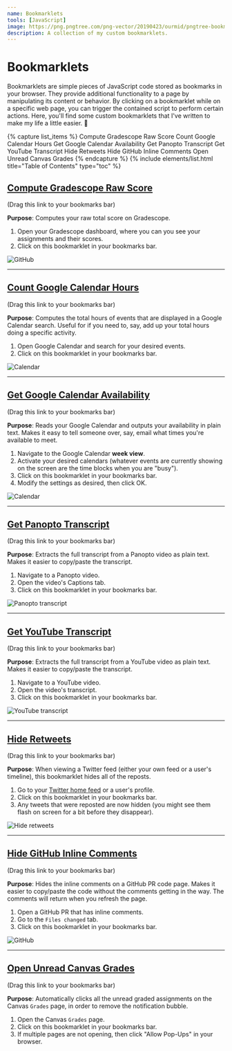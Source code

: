 ```yaml
---
name: Bookmarklets
tools: [JavaScript]
image: https://png.pngtree.com/png-vector/20190423/ourmid/pngtree-bookmark-icon-vector-illustration-in-filled-style-for-any-purpose-png-image_975418.jpg
description: A collection of my custom bookmarklets.
---
```


# Bookmarklets

Bookmarklets are simple pieces of JavaScript code stored as bookmarks in your browser. They provide additional functionality to a page by manipulating its content or behavior. By clicking on a bookmarklet while on a specific web page, you can trigger the contained script to perform certain actions. Here, you'll find some custom bookmarklets that I've written to make my life a little easier. 🙂

{% capture list_items %}
Compute Gradescope Raw Score
Count Google Calendar Hours
Get Google Calendar Availability
Get Panopto Transcript
Get YouTube Transcript
Hide Retweets
Hide GitHub Inline Comments
Open Unread Canvas Grades
{% endcapture %}
{% include elements/list.html title="Table of Contents" type="toc" %}

## [Compute Gradescope Raw Score](javascript:(function()%7B%2F*%0AAdds%20up%20all%20the%20individual%20assignments%20and%20tell%20you%20the%20total%20score.%0A*%2F%0A%0Alet%20totalBeforeSlash%20%3D%200%3B%0Alet%20totalAfterSlash%20%3D%200%3B%0A%0Adocument.querySelectorAll('.submissionStatus--score').forEach((elem)%20%3D%3E%20%7B%0A%0A%09let%20str%20%3D%20elem.innerHTML%3B%0A%20%20%20%20let%20%5BbeforeSlash%2C%20afterSlash%5D%20%3D%20str.split('%20%2F%20')%3B%0A%0A%20%20%20%20%2F%2F%20Convert%20the%20strings%20to%20numbers%0A%20%20%20%20let%20numBeforeSlash%20%3D%20parseFloat(beforeSlash)%3B%0A%20%20%20%20let%20numAfterSlash%20%3D%20parseFloat(afterSlash)%3B%0A%0A%20%20%20%20%2F%2F%20Add%20the%20numbers%20to%20the%20running%20totals%0A%20%20%20%20totalBeforeSlash%20%2B%3D%20numBeforeSlash%3B%0A%20%20%20%20totalAfterSlash%20%2B%3D%20numAfterSlash%3B%0A%7D)%3B%0A%0Alet%20percentage%20%3D%20(totalBeforeSlash%20%2F%20totalAfterSlash)%20*%20100%3B%0Apercentage%20%3D%20Math.round(percentage%20*%20100)%20%2F%20100%3B%20%2F%2F%20Rounding%20to%20two%20decimal%20points%0A%0Alet%20alertMessage%20%3D%20%60The%20total%20is%20%24%7BtotalBeforeSlash%7D%20%2F%20%24%7BtotalAfterSlash%7D%20%3D%20%24%7Bpercentage%7D%25%60%3B%0Aalert(alertMessage)%3B%7D)()%3B)

(Drag this link to your bookmarks bar)

**Purpose**: Computes your raw total score on Gradescope.

1. Open your Gradescope dashboard, where you can you see your assignments and their scores.
1. Click on this bookmarklet in your bookmarks bar.

![GitHub](/assets/projects/bookmarklet-gradescope.gif)

---

## [Count Google Calendar Hours](javascript:(function()%7B%2F*%0ARun%20this%20bookmarklet%20on%20the%20%22search%22%20page%20in%20Google%20Calendar.%0A%0AIt%20will%20detect%20all%20the%20time%20ranges%20on%20the%20page%2C%20and%20add%20up%20the%20total%20hours.%0A*%2F%0A%0Alet%20reg%20%3D%20%2F(%5Cd%2B(%3A%5Cd%2B)%3F(am%7Cpm)%3F)%20%E2%80%93%20(%5Cd%2B(%3A%5Cd%2B)%3F(am%7Cpm))%2F%3B%0Avar%20total%20%3D%200%3B%0A%0Adocument.querySelectorAll('div%5Brole%3Dgridcell%5D').forEach(ele%20%3D%3E%20%7B%0A%09let%20str%20%3D%20ele.innerHTML%3B%0A%09if(reg.test(str))%20%7B%0A%09%09total%20%2B%3D%20durationInHours(str)%3B%0A%09%7D%0A%7D)%3B%0A%0Aalert('The%20total%20time%20on%20this%20search%20page%20is%20'%20%2B%20total%20%2B%20'%20hours!')%3B%0A%0Afunction%20durationInHours(timeRange)%20%7B%0A%0A%20%20%20%20let%20parts%20%3D%20timeRange.split('%20%E2%80%93%20')%3B%0A%20%20%20%20if(parts%5B0%5D.match(%2Fam%7Cpm%2F)%20%3D%3D%3D%20null)%20%7B%0A%20%20%20%20%20%20%20%20let%20period%20%3D%20parts%5B1%5D.match(%2Fam%7Cpm%2F)%3B%0A%20%20%20%20%20%20%20%20parts%5B0%5D%20%2B%3D%20period%5B0%5D%3B%0A%20%20%20%20%7D%0A%0A%20%20%20%20let%20times%20%3D%20parts.map(part%20%3D%3E%20%7B%0A%20%20%20%20%20%20%20%20%0A%20%20%20%20%20%20%20%20let%20timePart%20%3D%20part.match(%2F%5Cd%2B%3A%5Cd%2B%7C%5Cd%2B%2F)%5B0%5D%3B%20%0A%20%20%20%20%20%20%20%20let%20period%20%3D%20part.match(%2Fam%7Cpm%2F)%5B0%5D%3B%20%0A%0A%20%20%20%20%20%20%20%20let%20%5Bhour%2C%20minute%5D%20%3D%20timePart.includes('%3A')%20%3F%20timePart.split('%3A')%20%3A%20%5BtimePart%2C%20'00'%5D%3B%0A%20%20%20%20%20%20%20%20hour%20%3D%20parseInt(hour)%3B%0A%20%20%20%20%20%20%20%20minute%20%3D%20parseInt(minute)%3B%0A%0A%20%20%20%20%20%20%20%20if(period%20%3D%3D%3D%20'pm'%20%26%26%20hour%20!%3D%3D%2012)%20%7B%0A%20%20%20%20%20%20%20%20%20%20%20%20hour%20%2B%3D%2012%3B%0A%20%20%20%20%20%20%20%20%7D%0A%0A%20%20%20%20%20%20%20%20if(period%20%3D%3D%3D%20'am'%20%26%26%20hour%20%3D%3D%3D%2012)%20%7B%0A%20%20%20%20%20%20%20%20%20%20%20%20hour%20%3D%200%3B%0A%20%20%20%20%20%20%20%20%7D%0A%0A%20%20%20%20%20%20%20%20return%20hour%20%2B%20minute%20%2F%2060%3B%0A%20%20%20%20%7D)%3B%0A%0A%20%20%20%20let%20duration%20%3D%20times%5B1%5D%20-%20times%5B0%5D%3B%0A%20%20%20%20if(duration%20%3C%200)%20%7B%0A%20%20%20%20%20%20%20%20%2F%2F%20If%20the%20end%20time%20is%20before%20the%20start%20time%2C%20it%20means%20the%20time%20range%20crosses%20midnight.%0A%20%20%20%20%20%20%20%20%2F%2F%20Add%2024%20to%20the%20duration%20to%20correct%20this.%0A%20%20%20%20%20%20%20%20duration%20%2B%3D%2024%3B%0A%20%20%20%20%7D%0A%0A%20%20%20%20return%20duration%3B%0A%7D%7D)()%3B)

(Drag this link to your bookmarks bar)

**Purpose**: Computes the total hours of events that are displayed in a Google Calendar search. Useful for if you need to, say, add up your total hours doing a specific activity.

1. Open Google Calendar and search for your desired events.
1. Click on this bookmarklet in your bookmarks bar.

![Calendar](/assets/projects/bookmarklet-gcal-hours.gif)

---

## [Get Google Calendar Availability](javascript:(function()%7Blet%20START_CONSTRAINT%20%3D%208%3B%20%2F%2F%208%20means%20that%20free%20block%20can%20start%20at%208am%20at%20the%20earliest%0Alet%20END_CONSTRAINT%20%3D%2020%3B%20%2F%2F%2020%20means%20that%20free%20block%20can%20end%20at%208pm%20at%20the%20latest%0Alet%20MIN_FREE_TIME%20%3D%2030%3B%20%20%2F%2F%20The%20minimum%20duration%20of%20a%20free%20block%2C%20in%20min%0Alet%20BUFFER_START%20%3D%2015%3B%20%2F%2F%20The%20buffer%20at%20the%20start%20of%20a%20free%20block%2C%20in%20min%0Alet%20BUFFER_END%20%3D%2015%3B%20%2F%2F%20The%20buffer%20at%20the%20end%20of%20a%20free%20block%2C%20in%20min%0A%0A%2F%2F%20Get%20user%20input%20for%20constraints%20and%20buffers%0Alet%20userInput%20%3D%20prompt(%22SETTINGS%3A%5CnEarliest%20hour%20you're%20available%20each%20day%20(e.g.%208%3D8am)%2C%5CnLatest%20hour%20you're%20available%20each%20day%20(e.g.%2020%3D8pm)%2C%5CnMinimum%20duration%20of%20an%20available%20block%20(minutes)%2C%5CnBuffer%20at%20the%20start%20of%20an%20available%20block%20(minutes)%2C%5CnBuffer%20at%20the%20end%20of%20an%20available%20block%20(minutes)%22%2C%20%60%24%7BSTART_CONSTRAINT%7D%2C%24%7BEND_CONSTRAINT%7D%2C%24%7BMIN_FREE_TIME%7D%2C%24%7BBUFFER_START%7D%2C%24%7BBUFFER_END%7D%60)%3B%0A%0Aif%20(userInput)%20%7B%0A%20%20%20%20%5BSTART_CONSTRAINT%2C%20END_CONSTRAINT%2C%20MIN_FREE_TIME%2C%20BUFFER_START%2C%20BUFFER_END%5D%20%3D%20userInput.split('%2C').map(Number)%3B%0A%7D%0A%0A%2F%2F%20Define%20the%20Event%20class%0Aclass%20Event%20%7B%0A%20%20%20%20constructor(start%2C%20end)%20%7B%0A%20%20%20%20%20%20%20%20this.start%20%3D%20start%3B%0A%20%20%20%20%20%20%20%20this.end%20%3D%20end%3B%0A%20%20%20%20%7D%0A%7D%0A%0A%2F**%0A%20*%20Returns%20an%20Event%20based%20on%20the%20GCal%20div%20textContent.%0A%20*%20%40param%20%7Bstring%7D%20textContent%20-%20The%20GCal%20div%20textContent.%0A%20*%20%40returns%20%7BEvent%7D%20The%20event.%0A%20*%2F%0Afunction%20createEvent(textContent)%20%7B%0A%0A%20%20%20%20const%20timeMatch%20%3D%20textContent.match(%2F%5Cd%2B(%3A%5Cd%2B)%3F(am%7Cpm)%2Fg)%3B%0A%20%20%20%20if%20(!timeMatch)%20%7B%0A%20%20%20%20%20%20%20%20return%20null%3B%0A%20%20%20%20%7D%0A%0A%20%20%20%20const%20dateMatch%20%3D%20textContent.match(%2F%5CS%2B%20%5Cd%7B1%2C2%7D%2C%20%5Cd%7B4%7D%24%2Fg)%3B%0A%20%20%20%20if%20(!dateMatch)%20%7B%0A%20%20%20%20%20%20%20%20return%20null%3B%0A%20%20%20%20%7D%0A%0A%20%20%20%20const%20start%20%3D%20new%20Date(%60%24%7BdateMatch%5B0%5D%7D%20%24%7BformatTime(timeMatch%5B0%5D)%7D%60)%3B%0A%20%20%20%20const%20end%20%3D%20new%20Date(%60%24%7BdateMatch%5B0%5D%7D%20%24%7BformatTime(timeMatch%5B1%5D%20%7C%7C%20timeMatch%5B0%5D)%7D%60)%0A%0A%20%20%20%20if%20(end%20%3C%20start)%20%7B%0A%20%20%20%20%20%20%20%20return%20null%3B%0A%20%20%20%20%7D%0A%0A%20%20%20%20return%20new%20Event(start%2C%20end)%3B%0A%7D%0A%0A%2F**%0A%20*%20Formats%20the%20time%20in%20military%20format.%0A%20*%20%40param%20%7Bstring%7D%20time%20-%20The%20time.%0A%20*%20%40returns%20%7Bstring%7D%20The%20time%20in%20military%20format.%0A%20*%20%40example%0A%20*%20formatTime('1pm')%20%3D%3D%3D%20'13%3A00'%0A%20*%20formatTime('1am')%20%3D%3D%3D%20'1%3A00'%0A%20*%20formatTime('1%3A30pm')%20%3D%3D%3D%20'13%3A30'%0A%20*%2F%0Afunction%20formatTime(time)%20%7B%0A%0A%20%20%20%20let%20hours%2C%20minutes%2C%20period%3B%0A%0A%20%20%20%20let%20timeParts%20%3D%20time.match(%2F%5E(%5Cd%2B)%3A(%5Cd%2B)(am%7Cpm)%2F)%3B%0A%20%20%20%20if%20(timeParts)%20%7B%0A%20%20%20%20%20%20%20%20hours%20%3D%20parseInt(timeParts%5B1%5D%2C%2010)%3B%0A%20%20%20%20%20%20%20%20minutes%20%3D%20timeParts%5B2%5D%3B%0A%20%20%20%20%20%20%20%20period%20%3D%20timeParts%5B3%5D%3B%0A%20%20%20%20%7D%0A%0A%20%20%20%20timeParts%20%3D%20time.match(%2F%5E(%5Cd%2B)(am%7Cpm)%2F)%3B%0A%20%20%20%20if%20(timeParts)%20%7B%0A%20%20%20%20%20%20%20%20hours%20%3D%20parseInt(timeParts%5B1%5D%2C%2010)%3B%0A%20%20%20%20%20%20%20%20minutes%20%3D%20'00'%3B%0A%20%20%20%20%20%20%20%20period%20%3D%20timeParts%5B2%5D%3B%0A%20%20%20%20%7D%0A%0A%20%20%20%20if%20(period%20%3D%3D%3D%20'pm'%20%26%26%20hours%20!%3D%3D%2012)%20%7B%0A%20%20%20%20%20%20%20%20hours%20%2B%3D%2012%3B%0A%20%20%20%20%7D%0A%0A%20%20%20%20if%20(period%20%3D%3D%3D%20'am'%20%26%26%20hours%20%3D%3D%3D%2012)%20%7B%0A%20%20%20%20%20%20%20%20hours%20%3D%200%3B%0A%20%20%20%20%7D%0A%0A%20%20%20%20return%20%60%24%7Bhours%7D%3A%24%7Bminutes%7D%60%0A%7D%0A%0A%2F**%0A%20*%20Gets%20the%20textContent%20of%20this%20element%20(and%20not%20its%20children).%0A%20*%20%40param%20%7BObject%7D%20element%0A%20*%20%40returns%20%7Bstring%7D%20The%20element's%20textContent.%0A%20*%2F%0Afunction%20getTextContent(element)%20%7B%0A%0A%20%20%20%20let%20text%20%3D%20%22%22%3B%0A%0A%20%20%20%20element.childNodes.forEach(node%20%3D%3E%20%7B%0A%20%20%20%20%20%20%20%20if%20(node.nodeType%20%3D%3D%3D%20Node.TEXT_NODE)%20%7B%0A%20%20%20%20%20%20%20%20%20%20%20%20text%20%2B%3D%20node.textContent.trim()%3B%0A%20%20%20%20%20%20%20%20%7D%0A%20%20%20%20%7D)%3B%0A%0A%20%20%20%20return%20text%3B%0A%7D%0A%0A%2F**%0A%20*%20Computes%20your%20availability%20based%20on%20your%20calendar%20events.%0A%20*%20%40param%20%7BEvent%5B%5D%7D%20events%20-%20The%20list%20of%20busy%20events.%0A%20*%20%40returns%20%7BEvent%5B%5D%7D%20A%20list%20of%20Events%2C%20where%20each%20Event%20represents%20a%20free%20block.%0A%20*%2F%0Afunction%20getAvailability(events)%20%7B%0A%0A%20%20%20%20events.sort((a%2C%20b)%20%3D%3E%20(a.start%20-%20b.start)%20%7C%7C%20(a.end%20-%20b.end))%3B%0A%0A%20%20%20%20const%20freeBlocks%20%3D%20%5B%5D%3B%0A%20%20%20%20let%20currentDay%20%3D%20null%3B%0A%20%20%20%20let%20lastEndTime%20%3D%20null%3B%0A%0A%20%20%20%20events.forEach((event)%20%3D%3E%20%7B%0A%0A%20%20%20%20%20%20%20%20const%20eventDate%20%3D%20event.start.toDateString()%3B%0A%0A%20%20%20%20%20%20%20%20%2F%2F%20If%20we%20are%20moving%20to%20a%20new%20day%2C%20handle%20the%20end%20of%20the%20previous%20day%0A%20%20%20%20%20%20%20%20if%20(!currentDay%20%7C%7C%20currentDay%20!%3D%3D%20eventDate)%20%7B%0A%0A%20%20%20%20%20%20%20%20%20%20%20%20if%20(lastEndTime)%20%7B%0A%0A%20%20%20%20%20%20%20%20%20%20%20%20%20%20%20%20const%20endOfPreviousDay%20%3D%20new%20Date(lastEndTime)%3B%0A%20%20%20%20%20%20%20%20%20%20%20%20%20%20%20%20endOfPreviousDay.setHours(23%2C%2059%2C%2059%2C%20999)%3B%0A%0A%20%20%20%20%20%20%20%20%20%20%20%20%20%20%20%20if%20(lastEndTime%20%3C%20endOfPreviousDay)%20%7B%0A%20%20%20%20%20%20%20%20%20%20%20%20%20%20%20%20%20%20%20%20freeBlocks.push(new%20Event(lastEndTime%2C%20endOfPreviousDay))%3B%0A%20%20%20%20%20%20%20%20%20%20%20%20%20%20%20%20%7D%0A%20%20%20%20%20%20%20%20%20%20%20%20%7D%0A%20%20%20%20%20%20%20%20%20%20%20%20%0A%20%20%20%20%20%20%20%20%20%20%20%20%2F%2F%20Reset%20for%20the%20new%20day%0A%20%20%20%20%20%20%20%20%20%20%20%20currentDay%20%3D%20eventDate%3B%0A%20%20%20%20%20%20%20%20%20%20%20%20lastEndTime%20%3D%20new%20Date(event.start)%3B%0A%20%20%20%20%20%20%20%20%20%20%20%20lastEndTime.setHours(0%2C%200%2C%200%2C%200)%3B%0A%20%20%20%20%20%20%20%20%7D%0A%0A%20%20%20%20%20%20%20%20if%20(lastEndTime%20%3C%20event.start)%20%7B%0A%20%20%20%20%20%20%20%20%20%20%20%20freeBlocks.push(new%20Event(lastEndTime%2C%20event.start))%3B%0A%20%20%20%20%20%20%20%20%7D%0A%0A%20%20%20%20%20%20%20%20lastEndTime%20%3D%20event.end%3B%0A%20%20%20%20%7D)%3B%0A%0A%20%20%20%20if%20(lastEndTime)%20%7B%0A%0A%20%20%20%20%20%20%20%20const%20endOfDay%20%3D%20new%20Date(lastEndTime)%3B%0A%20%20%20%20%20%20%20%20endOfDay.setHours(23%2C%2059%2C%2059%2C%20999)%3B%0A%0A%20%20%20%20%20%20%20%20if%20(lastEndTime%20%3C%20endOfDay)%20%7B%0A%20%20%20%20%20%20%20%20%20%20%20%20freeBlocks.push(new%20Event(lastEndTime%2C%20endOfDay))%3B%0A%20%20%20%20%20%20%20%20%7D%0A%20%20%20%20%7D%0A%0A%20%20%20%20return%20freeBlocks%3B%0A%7D%0A%0A%2F**%0A%20*%20Adds%20buffers%20to%20the%20start%20and%20end%20times%20of%20each%20free%20block.%0A%20*%20%40param%20%7BEvent%5B%5D%7D%20freeBlocks%20-%20The%20array%20of%20free%20time%20blocks.%0A%20*%20%40param%20%7Bnumber%7D%20bufferStart%20-%20The%20buffer%20time%20in%20minutes%20to%20add%20to%20the%20start%20of%20each%20block.%0A%20*%20%40param%20%7Bnumber%7D%20bufferEnd%20-%20The%20buffer%20time%20in%20minutes%20to%20subtract%20from%20the%20end%20of%20each%20block.%0A%20*%20%40returns%20%7BEvent%5B%5D%7D%20The%20adjusted%20free%20time%20blocks.%0A%20*%2F%0Afunction%20addBuffer(freeBlocks%2C%20bufferStart%2C%20bufferEnd)%20%7B%0A%20%20%20%20return%20freeBlocks.map(block%20%3D%3E%20%7B%0A%0A%20%20%20%20%20%20%20%20const%20adjustedStart%20%3D%20new%20Date(block.start)%3B%0A%20%20%20%20%20%20%20%20const%20adjustedEnd%20%3D%20new%20Date(block.end)%3B%0A%0A%20%20%20%20%20%20%20%20adjustedStart.setMinutes(adjustedStart.getMinutes()%20%2B%20bufferStart)%3B%0A%20%20%20%20%20%20%20%20adjustedEnd.setMinutes(adjustedEnd.getMinutes()%20-%20bufferEnd)%3B%0A%0A%20%20%20%20%20%20%20%20if%20(adjustedEnd%20-%20adjustedStart%20%3E%3D%20MIN_FREE_TIME%20*%2060%20*%201000)%20%7B%0A%20%20%20%20%20%20%20%20%20%20%20%20return%20new%20Event(adjustedStart%2C%20adjustedEnd)%3B%0A%20%20%20%20%20%20%20%20%7D%0A%0A%20%20%20%20%20%20%20%20return%20null%3B%0A%20%20%20%20%7D).filter((block)%20%3D%3E%20block%20!%3D%3D%20null)%3B%0A%7D%0A%0A%2F**%0A%20*%20Constrains%20the%20start%20and%20end%20times%20of%20the%20availability%20based%20on%20global%20constraints.%0A%20*%20%40param%20%7BEvent%5B%5D%7D%20freeBlocks%20-%20Your%20availability.%0A%20*%20%40returns%20%7BEvent%5B%5D%7D%20The%20constrained%20availability.%0A%20*%2F%0Afunction%20constrainAvailability(freeBlocks)%20%7B%0A%0A%20%20%20%20const%20constrained%20%3D%20%5B%5D%3B%0A%20%20%20%20const%20daysWithBlocks%20%3D%20new%20Set()%3B%0A%0A%20%20%20%20freeBlocks.forEach(event%20%3D%3E%20%7B%0A%0A%20%20%20%20%20%20%20%20const%20dateStr%20%3D%20event.start.toDateString()%3B%0A%20%20%20%20%20%20%20%20let%20constrainedStart%20%3D%20new%20Date(event.start)%3B%0A%20%20%20%20%20%20%20%20let%20constrainedEnd%20%3D%20new%20Date(event.end)%3B%0A%0A%20%20%20%20%20%20%20%20if%20(constrainedStart.getHours()%20%3C%20START_CONSTRAINT)%20%7B%0A%20%20%20%20%20%20%20%20%20%20%20%20constrainedStart.setHours(START_CONSTRAINT%2C%200%2C%200%2C%200)%3B%0A%20%20%20%20%20%20%20%20%7D%0A%0A%20%20%20%20%20%20%20%20if%20(constrainedEnd.getHours()%20%3E%3D%20END_CONSTRAINT)%20%7B%0A%20%20%20%20%20%20%20%20%20%20%20%20constrainedEnd.setHours(END_CONSTRAINT%2C%200%2C%200%2C%200)%3B%0A%20%20%20%20%20%20%20%20%7D%0A%0A%20%20%20%20%20%20%20%20if%20(constrainedEnd%20-%20constrainedStart%20%3E%3D%20MIN_FREE_TIME%20*%2060%20*%201000)%20%7B%0A%20%20%20%20%20%20%20%20%20%20%20%20constrained.push(new%20Event(constrainedStart%2C%20constrainedEnd))%3B%0A%20%20%20%20%20%20%20%20%20%20%20%20daysWithBlocks.add(dateStr)%3B%0A%20%20%20%20%20%20%20%20%7D%0A%20%20%20%20%7D)%3B%0A%0A%20%20%20%20%2F%2F%20Add%20full-day%20blocks%20for%20days%20that%20had%20no%20availability%20at%20all%0A%20%20%20%20if%20(constrained.length%20%3E%200)%20%7B%0A%0A%20%20%20%20%20%20%20%20const%20someDate%20%3D%20new%20Date(constrained%5B0%5D.start)%3B%0A%20%20%20%20%20%20%20%20const%20sunday%20%3D%20new%20Date(someDate)%3B%0A%20%20%20%20%20%20%20%20sunday.setDate(someDate.getDate()%20-%20someDate.getDay())%3B%0A%0A%20%20%20%20%20%20%20%20for%20(let%20i%20%3D%200%3B%20i%20%3C%207%3B%20i%2B%2B)%20%7B%0A%20%20%20%20%20%20%20%20%20%20%20%20%0A%20%20%20%20%20%20%20%20%20%20%20%20const%20d%20%3D%20new%20Date(sunday)%3B%0A%20%20%20%20%20%20%20%20%20%20%20%20d.setDate(sunday.getDate()%20%2B%20i)%3B%0A%20%20%20%20%20%20%20%20%20%20%20%20const%20dateStr%20%3D%20d.toDateString()%3B%0A%0A%20%20%20%20%20%20%20%20%20%20%20%20if%20(!daysWithBlocks.has(dateStr))%20%7B%0A%20%20%20%20%20%20%20%20%20%20%20%20%20%20%20%20const%20start%20%3D%20new%20Date(d)%3B%0A%20%20%20%20%20%20%20%20%20%20%20%20%20%20%20%20start.setHours(START_CONSTRAINT%2C%200%2C%200%2C%200)%3B%0A%20%20%20%20%20%20%20%20%20%20%20%20%20%20%20%20const%20end%20%3D%20new%20Date(d)%3B%0A%20%20%20%20%20%20%20%20%20%20%20%20%20%20%20%20end.setHours(END_CONSTRAINT%2C%200%2C%200%2C%200)%3B%0A%20%20%20%20%20%20%20%20%20%20%20%20%20%20%20%20constrained.push(new%20Event(start%2C%20end))%3B%0A%20%20%20%20%20%20%20%20%20%20%20%20%7D%0A%20%20%20%20%20%20%20%20%7D%0A%20%20%20%20%7D%0A%0A%20%20%20%20return%20constrained%3B%0A%7D%0A%0A%0A%2F**%0A%20*%20Formats%20your%20availability%20in%20plain%20text.%0A%20*%20%40param%20%7BEvent%5B%5D%7D%20freeBlocks%20-%20Your%20availability.%0A%20*%20%40param%20%7BDate%7D%20startDate%20-%20The%20starting%20date%20of%20the%20display%20range.%0A%20*%20%40param%20%7Bnumber%7D%20numberOfDays%20-%20How%20many%20days%20to%20include%20in%20the%20output.%0A%20*%20%40returns%20%7Bstring%7D%20Your%20availability%20formatted%20in%20plain%20text.%0A%20*%2F%0Afunction%20formatAvailability(freeBlocks%2C%20startDate%2C%20numberOfDays)%20%7B%0A%0A%20%20%20%20let%20res%20%3D%20'Availability%3A%5Cn%5Cn'%3B%0A%20%20%20%20const%20formattedTimes%20%3D%20%7B%7D%3B%0A%0A%20%20%20%20%2F%2F%20Prepopulate%20the%20formattedTimes%20object%20with%20date%20keys%0A%20%20%20%20if%20(startDate%20%26%26%20numberOfDays)%20%7B%0A%20%20%20%20%20%20%20%20for%20(let%20i%20%3D%200%3B%20i%20%3C%20numberOfDays%3B%20i%2B%2B)%20%7B%0A%20%20%20%20%20%20%20%20%20%20%20%20%0A%20%20%20%20%20%20%20%20%20%20%20%20const%20currentDay%20%3D%20new%20Date(startDate)%3B%0A%20%20%20%20%20%20%20%20%20%20%20%20currentDay.setDate(startDate.getDate()%20%2B%20i)%3B%0A%0A%20%20%20%20%20%20%20%20%20%20%20%20const%20formattedDate%20%3D%20currentDay.toLocaleDateString('en-US'%2C%20%7B%0A%20%20%20%20%20%20%20%20%20%20%20%20%20%20%20%20weekday%3A%20'short'%2C%0A%20%20%20%20%20%20%20%20%20%20%20%20%20%20%20%20month%3A%20'long'%2C%0A%20%20%20%20%20%20%20%20%20%20%20%20%20%20%20%20day%3A%20'numeric'%2C%0A%20%20%20%20%20%20%20%20%20%20%20%20%7D)%3B%0A%0A%20%20%20%20%20%20%20%20%20%20%20%20formattedTimes%5BformattedDate%5D%20%3D%20%5B%5D%3B%0A%20%20%20%20%20%20%20%20%7D%0A%20%20%20%20%7D%0A%0A%20%20%20%20freeBlocks.forEach(event%20%3D%3E%20%7B%0A%20%20%20%20%20%20%20%20const%20date%20%3D%20event.start.toLocaleDateString('en-US'%2C%20%7B%0A%20%20%20%20%20%20%20%20%20%20%20%20weekday%3A%20'short'%2C%0A%20%20%20%20%20%20%20%20%20%20%20%20month%3A%20'long'%2C%0A%20%20%20%20%20%20%20%20%20%20%20%20day%3A%20'numeric'%2C%0A%20%20%20%20%20%20%20%20%7D)%3B%0A%0A%20%20%20%20%20%20%20%20if%20(!(date%20in%20formattedTimes))%20return%3B%0A%0A%20%20%20%20%20%20%20%20const%20startTime%20%3D%20event.start.toLocaleTimeString('en-US'%2C%20%7B%0A%20%20%20%20%20%20%20%20%20%20%20%20hour%3A%20'numeric'%2C%0A%20%20%20%20%20%20%20%20%20%20%20%20minute%3A%20'2-digit'%0A%20%20%20%20%20%20%20%20%7D)%3B%0A%0A%20%20%20%20%20%20%20%20const%20endTime%20%3D%20event.end.toLocaleTimeString('en-US'%2C%20%7B%0A%20%20%20%20%20%20%20%20%20%20%20%20hour%3A%20'numeric'%2C%0A%20%20%20%20%20%20%20%20%20%20%20%20minute%3A%20'2-digit'%0A%20%20%20%20%20%20%20%20%7D)%3B%0A%0A%20%20%20%20%20%20%20%20formattedTimes%5Bdate%5D.push(%60%24%7BstartTime%7D%E2%80%93%24%7BendTime%7D%60)%3B%0A%20%20%20%20%7D)%3B%0A%0A%20%20%20%20for%20(const%20%5Bdate%2C%20times%5D%20of%20Object.entries(formattedTimes))%20%7B%0A%20%20%20%20%20%20%20%20res%20%2B%3D%20%60%24%7Bdate%7D%5Cn%60%3B%0A%0A%20%20%20%20%20%20%20%20if%20(times.length%20%3E%200)%20%7B%0A%20%20%20%20%20%20%20%20%20%20%20%20times.forEach(time%20%3D%3E%20%7B%0A%20%20%20%20%20%20%20%20%20%20%20%20%20%20%20%20res%20%2B%3D%20%60%24%7Btime%7D%5Cn%60%3B%0A%20%20%20%20%20%20%20%20%20%20%20%20%7D)%3B%0A%20%20%20%20%20%20%20%20%7D%20else%20%7B%0A%20%20%20%20%20%20%20%20%20%20%20%20res%20%2B%3D%20'n%2Fa%5Cn'%3B%0A%20%20%20%20%20%20%20%20%7D%0A%0A%20%20%20%20%20%20%20%20res%20%2B%3D%20'%5Cn'%3B%0A%20%20%20%20%7D%0A%0A%20%20%20%20res%20%3D%20res.replace(%2F%20AM%2Fg%2C%20'am')%3B%0A%20%20%20%20res%20%3D%20res.replace(%2F%20PM%2Fg%2C%20'pm')%3B%0A%0A%20%20%20%20return%20res%3B%0A%7D%0A%0A%2F%2F%20Main%0Aconst%20eventDivs%20%3D%20document.querySelectorAll('div%5Brole%3D%22gridcell%22%5D%20%3E%20div%20%3E%20div%5Brole%3D%22button%22%5D%20%3E%20div')%3B%0Alet%20events%20%3D%20%5B%5D%3B%0A%0Aconsole.log(%60Number%20of%20Events%3A%20%24%7BeventDivs.length%7D%60)%3B%0A%0AeventDivs.forEach(childDiv%20%3D%3E%20%7B%0A%20%20%20%20const%20event%20%3D%20createEvent(getTextContent(childDiv))%3B%0A%20%20%20%20if%20(event)%20%7B%0A%20%20%20%20%20%20%20%20events.push(event)%3B%0A%20%20%20%20%7D%0A%7D)%3B%0A%0A%2F%2F%20Get%20first%20day%20on%20UI%0Aconst%20header%20%3D%20document.querySelector('div%5Brole%3D%22main%22%5D%20%3E%20h1')%3B%0Aconst%20ariaLabel%20%3D%20header%3F.getAttribute('aria-label')%20%7C%7C%20''%3B%0Alet%20startDate%20%3D%20null%3B%0Alet%20numberOfDays%20%3D%207%3B%0A%0Aconst%20match%20%3D%20ariaLabel.match(%2F(%5Cd%2B)%20days%2C%20starting%20(%5BA-Za-z%5D%2B%2C%20.%2B%3F)%2C%20%5Cd%2B%20events%2F)%3B%0Aif%20(match)%20%7B%0A%20%20%20%20numberOfDays%20%3D%20parseInt(match%5B1%5D%2C%2010)%3B%0A%20%20%20%20startDate%20%3D%20new%20Date(match%5B2%5D)%3B%0A%7D%20else%20%7B%0A%20%20%20%20const%20weekMatch%20%3D%20ariaLabel.match(%2FWeek%20of%20(%5BA-Za-z%5D%2B%20%5Cd%7B1%2C2%7D%2C%20%5Cd%7B4%7D)%2C%20%5Cd%2B%20events%2F)%3B%0A%20%20%20%20if%20(weekMatch)%20%7B%0A%20%20%20%20%20%20%20%20startDate%20%3D%20new%20Date(weekMatch%5B1%5D)%3B%0A%20%20%20%20%20%20%20%20numberOfDays%20%3D%207%3B%0A%20%20%20%20%7D%0A%7D%0A%0Alet%20availability%20%3D%20getAvailability(events)%3B%0Aavailability%20%3D%20addBuffer(availability%2C%20BUFFER_START%2C%20BUFFER_END)%3B%0Aavailability%20%3D%20constrainAvailability(availability)%3B%0Aavailability%20%3D%20formatAvailability(availability%2C%20startDate%2C%20numberOfDays)%3B%0A%0Aconst%20existingDiv%20%3D%20document.getElementById('computed-availability')%3B%0Aif%20(existingDiv)%20%7B%0A%20%20%20%20existingDiv.textContent%20%3D%20availability%3B%0A%20%20%20%20return%3B%0A%7D%0A%0Aconst%20newDiv%20%3D%20document.createElement('div')%3B%0AnewDiv.id%20%3D%20'computed-availability'%3B%0AnewDiv.style.whiteSpace%20%3D%20'pre-wrap'%3B%0AnewDiv.style.padding%20%3D%20'10px'%3B%0AnewDiv.style.marginBottom%20%3D%20'20px'%3B%0AnewDiv.style.backgroundColor%20%3D%20'%23f9f9f9'%3B%0AnewDiv.textContent%20%3D%20availability%3B%0A%0Aconst%20targetDiv%20%3D%20document.getElementById('drawerMiniMonthNavigator')%3B%0Aif%20(targetDiv)%20%7B%0A%20%20%20%20targetDiv.parentNode.insertBefore(newDiv%2C%20targetDiv)%3B%0A%7D%7D)()%3B)

(Drag this link to your bookmarks bar)

**Purpose**: Reads your Google Calendar and outputs your availability in plain text. Makes it easy to tell someone over, say, email what times you're available to meet.

1. Navigate to the Google Calendar **week view**.
1. Activate your desired calendars (whatever events are currently showing on the screen are the time blocks when you are "busy").
1. Click on this bookmarklet in your bookmarks bar.
1. Modify the settings as desired, then click OK.

![Calendar](/assets/projects/bookmarklet-gcal-availability.gif)

---

## [Get Panopto Transcript](javascript:(function()%7B%2F**%0A%20*%20Go%20to%20a%20Panopto%20video.%0A%20*%20Click%20the%20%22Captions%22%20button.%0A%20*%20Run%20this%20bookmarklet.%0A%20*%20It%20will%20open%20a%20new%20tab%20with%20the%20transcript.%0A%20*%2F%0A%0Alet%20rows%20%3D%20document.querySelectorAll(%22div.index-event-row%22)%3B%0Alet%20transcript%20%3D%20%22%22%3B%0A%0Arows.forEach((row)%20%3D%3E%20%7B%0A%0A%20%20%20%20if%20(!row.querySelector('div%5Baria-label%3D%22User%20Created%20Transcript%22%5D'))%20%7B%0A%20%20%20%20%20%20%20%20return%3B%0A%20%20%20%20%7D%0A%0A%20%20%20%20let%20captionSpan%20%3D%20row.querySelector(%22div.event-text%20%3E%20span%22)%3B%0A%20%20%20%20if%20(captionSpan)%20%7B%0A%20%20%20%20%20%20%20%20transcript%20%2B%3D%20captionSpan.innerHTML.trim()%20%2B%20%22%20%22%3B%0A%20%20%20%20%7D%0A%7D)%3B%0A%0Atranscript%20%3D%20transcript.replace(%2F%5Cn%2Fg%2C%20%22%20%22).trim()%3B%0A%0Alet%20htmlContent%20%3D%20%60%0A%3Chtml%3E%0A%3Chead%3E%0A%20%20%20%20%3Ctitle%3ETranscript%3C%2Ftitle%3E%0A%3C%2Fhead%3E%0A%3Cbody%3E%0A%20%20%20%20%3Cdiv%20style%3D%22white-space%3A%20pre-wrap%3B%22%3E%24%7Btranscript%7D%3C%2Fdiv%3E%0A%3C%2Fbody%3E%0A%3C%2Fhtml%3E%60%3B%0A%0Alet%20blob%20%3D%20new%20Blob(%5BhtmlContent%5D%2C%20%7B%20type%3A%20'text%2Fhtml'%20%7D)%3B%0Alet%20url%20%3D%20URL.createObjectURL(blob)%3B%0Awindow.open(url%2C%20%22_blank%22)%3B%7D)()%3B)

(Drag this link to your bookmarks bar)

**Purpose**: Extracts the full transcript from a Panopto video as plain text. Makes it easier to copy/paste the transcript.

1. Navigate to a Panopto video.
1. Open the video's Captions tab.
1. Click on this bookmarklet in your bookmarks bar.

![Panopto transcript](/assets/projects/bookmarklet-panopto-transcript.gif)

---

## [Get YouTube Transcript](javascript:(function()%7B%2F**%0A%20*%20Go%20to%20a%20YouTube%20video.%0A%20*%20Click%20the%20%22Show%20transcript%22%20button.%0A%20*%20Run%20this%20bookmarklet.%0A%20*%20It%20will%20open%20a%20new%20tab%20with%20the%20transcript.%0A%20*%2F%0A%0Alet%20elements%20%3D%20document.querySelectorAll('yt-formatted-string.segment-text.style-scope.ytd-transcript-segment-renderer')%3B%0Alet%20transcript%20%3D%20%22%22%3B%0A%0Aelements.forEach((elem)%20%3D%3E%20%7B%0A%20%20%20%20transcript%20%2B%3D%20elem.innerHTML%20%2B%20%22%20%22%3B%0A%7D)%3B%0A%0Atranscript%20%3D%20transcript.replace(%2F%5Cn%2Fg%2C%20%22%20%22).trim()%3B%0A%0Alet%20htmlContent%20%3D%20%60%0A%3Chtml%3E%0A%3Chead%3E%0A%20%20%20%20%3Ctitle%3ETranscript%3C%2Ftitle%3E%0A%3C%2Fhead%3E%0A%3Cbody%3E%0A%20%20%20%20%3Cdiv%20style%3D%22white-space%3A%20pre-wrap%3B%22%3E%24%7Btranscript%7D%3C%2Fdiv%3E%0A%3C%2Fbody%3E%0A%3C%2Fhtml%3E%60%3B%0A%0Alet%20blob%20%3D%20new%20Blob(%5BhtmlContent%5D%2C%20%7B%20type%3A%20'text%2Fhtml'%20%7D)%3B%0Alet%20url%20%3D%20URL.createObjectURL(blob)%3B%0Awindow.open(url%2C%20%22_blank%22)%3B%7D)()%3B)

(Drag this link to your bookmarks bar)

**Purpose**: Extracts the full transcript from a YouTube video as plain text. Makes it easier to copy/paste the transcript.

1. Navigate to a YouTube video.
1. Open the video's transcript.
1. Click on this bookmarklet in your bookmarks bar.

![YouTube transcript](/assets/projects/bookmarklet-youtube-transcript.gif)

---

## [Hide Retweets](javascript:(function()%7B%2F**%0A%20*%20Continuously%20checks%20the%20page%20for%20any%20reposted%20tweets%2C%20and%20hides%20them.%0A%20*%2F%0A%0Afunction%20hideRetweetDivs()%20%7B%0A%0A%20%20%20%20var%20elems%20%3D%20document.querySelectorAll('div%5Bdata-testid%3D%22cellInnerDiv%22%5D')%3B%0A%0A%20%20%20%20Array.from(elems).forEach((elem)%20%3D%3E%20%7B%0A%20%20%20%20%20%20%20%20if%20(elem.textContent.includes('reposted'))%20%7B%0A%20%20%20%20%20%20%20%20%20%20%20%20elem.style.display%20%3D%20'none'%3B%3B%0A%20%20%20%20%20%20%20%20%7D%0A%20%20%20%20%7D)%0A%7D%0A%0AsetInterval(hideRetweetDivs%2C%201E3)%3B%7D)()%3B)

(Drag this link to your bookmarks bar)

**Purpose**: When viewing a Twitter feed (either your own feed or a user's timeline), this bookmarklet hides all of the reposts.

1. Go to your [Twitter home feed](https://twitter.com/home) or a user's profile.
1. Click on this bookmarklet in your bookmarks bar.
1. Any tweets that were reposted are now hidden (you might see them flash on screen for a bit before they disappear).

![Hide retweets](/assets/projects/bookmarklet-hide-retweets.gif)

---

## [Hide GitHub Inline Comments](javascript:(function()%7B%2F**%0A%20*%20Run%20this%20bookmarklet%20on%20a%20GitHub%20code%20page.%20It%20will%20remove%20all%20of%20the%20inline%20comments%2C%20making%20it%20easier%20to%20copy%2Fpaste.%0A%20*%2F%0A%0Avar%20elements%20%3D%20document.querySelectorAll('.inline-comments')%3B%0Aelements.forEach((elem)%20%3D%3E%20%7B%0A%20%20%20%20elem.parentNode.removeChild(elem)%3B%0A%7D)%7D)()%3B)

(Drag this link to your bookmarks bar)

**Purpose**: Hides the inline comments on a GitHub PR code page. Makes it easier to copy/paste the code without the comments getting in the way. The comments will return when you refresh the page.

1. Open a GitHub PR that has inline comments.
1. Go to the `Files changed` tab.
1. Click on this bookmarklet in your bookmarks bar.

![GitHub](/assets/projects/bookmarklet-hide-github.gif)

---

## [Open Unread Canvas Grades](javascript:(function()%7B%2F*%0AFinds%20all%20unread%20grade%20notifications%20on%20Canvas%20Grades%20page%20and%20opens%20each%20associated%20assignment%20in%20a%20new%20tab.%20Make%20sure%20to%20click%20%22allow%20pop-ups%22%20when%20you%20run%20this.%0A*%2F%0A%0Adocument.querySelectorAll(%22span.unread_dot.grade_dot%22).forEach((dot)%20%3D%3E%20%7B%0A%0A%20%20%20%20let%20parent%20%3D%20dot%3B%0A%0A%20%20%20%20for%20(let%20i%20%3D%200%3B%20i%20%3C%204%3B%20i%2B%2B)%20%7B%0A%20%20%20%20%20%20%20%20if%20(parent.parentElement)%20%7B%0A%20%20%20%20%20%20%20%20%20%20%20%20parent%20%3D%20parent.parentElement%3B%0A%20%20%20%20%20%20%20%20%7D%0A%20%20%20%20%7D%0A%0A%20%20%20%20let%20titleElem%20%3D%20parent.querySelector(%22.title%22)%3B%0A%20%20%20%20if%20(titleElem)%20%7B%0A%20%20%20%20%20%20%20%20let%20link%20%3D%20titleElem.querySelector(%22a%22)%3B%0A%20%20%20%20%20%20%20%20if%20(link%20%26%26%20link.href)%20%7B%0A%20%20%20%20%20%20%20%20%20%20%20%20window.open(link.href%2C%20%22_blank%22)%3B%0A%20%20%20%20%20%20%20%20%7D%0A%20%20%20%20%7D%0A%7D)%3B%7D)()%3B)

(Drag this link to your bookmarks bar)

**Purpose**: Automatically clicks all the unread graded assignments on the Canvas `Grades` page, in order to remove the notification bubble.

1. Open the Canvas `Grades` page.
1. Click on this bookmarklet in your bookmarks bar.
1. If multiple pages are not opening, then click "Allow Pop-Ups" in your browser.
